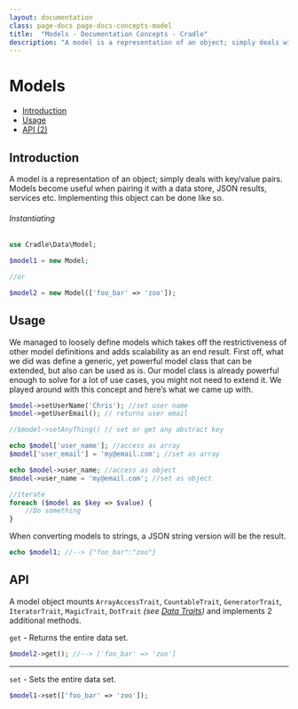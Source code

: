 ```yaml
---
layout: documentation
class: page-docs page-docs-concepts-model
title:  "Models - Documentation Concepts - Cradle"
description: "A model is a representation of an object; simply deals with key/value pairs."
---
```

# Models

 - [Introduction](#intro)
 - [Usage](#usage)
 - [API (2)](#api)

<a name="intro"></a>
## Introduction

A model is a representation of an object; simply deals with key/value pairs.
Models become useful when pairing it with a data store, JSON results, services
etc. Implementing this object can be done like so.

###### Instantiating

```php
use Cradle\Data\Model;

$model1 = new Model;

//or

$model2 = new Model(['foo_bar' => 'zoo']);
```

<a name="usage"></a>
## Usage

We managed to loosely define models which takes off the restrictiveness of other
model definitions and adds scalability as an end result. First off, what we did
was define a generic, yet powerful model class that can be extended, but also
can be used as is. Our model class is already powerful enough to solve for a lot
of use cases, you might not need to extend it. We played around with this concept
and here’s what we came up with.

```php
$model->setUserName('Chris'); //set user name
$model->getUserEmail(); // returns user email

//$model->setAnyThing() // set or get any abstract key

echo $model['user_name']; //access as array
$model['user_email'] = 'my@email.com'; //set as array

echo $model->user_name; //access as object
$model->user_name = 'my@email.com'; //set as object

//iterate
foreach ($model as $key => $value) {
    //Do something
}
```

When converting models to strings, a JSON string version will be the result.

```php
echo $model1; //--> {"foo_bar":"zoo"}
```

<a name="api"></a>
## API

A model object mounts `ArrayAccessTrait`, `CountableTrait`, `GeneratorTrait`,
`IteratorTrait`, `MagicTrait`, `DotTrait`
*(see [Data Traits](/docs/traits/data.html))* and implements 2 additional methods.

`get` - Returns the entire data set.

```php
$model2->get(); //--> ['foo_bar' => 'zoo']
```

----

`set` - Sets the entire data set.

```php
$model1->set(['foo_bar' => 'zoo']);
```
